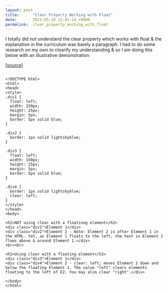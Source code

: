 ```yaml
---
layout: post
title:      "Clear Property Working with Float"
date:       2021-05-20 12:01:14 +0000
permalink:  clear_property_working_with_float
---
```



I totally did not understand the clear property which works with float & the explanation in the curriculum was barely a paragraph. I had to do some research on my own to clearify my understanding & so I am doing this below with an illustrative demonstration:

[[source](https://github.com/mrarthurwhite/css_clear_for_float_demo)]

```

<!DOCTYPE html>
<html>
<head>
<style>
.div1 {
  float: left;
  width: 150px;
  height: 25px;
  margin: 5px;
  border: 5px solid blue;
}

.div2 {
  border: 1px solid lightskyblue;
}

.div3 {
  float: left;
  width: 150px;
  height: 25px;
  margin: 5px;
  border: 5px solid blue;
}

.div4 {
  border: 1px solid lightskyblue;
  clear: left;
}
</style>
</head>
<body>

<h2>NOT using clear with a floatinng element</h2>
<div class="div1">Element 1</div>
<div class="div2">Element 2 - Note: Element 2 is after Element 1 in the HTML. Yet, as Element 1 floats to the left, the text in Element 2 flows above & around Element 1.</div>
<br><br>

<h2>Using clear with a floating element</h2>
<div class="div3">Element 1</div>
<div class="div4">Element 2 - clear: left; moves Element 2 down and below the floating Element 1. The value "left" clears elements floating to the left of E2. You may also clear "right".</div>

</body>
</html>
```
